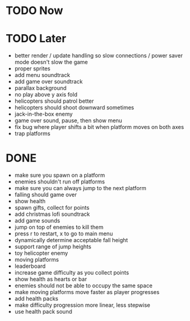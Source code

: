 # TODO Now

# TODO Later
- better render / update handling so slow connections / power saver mode doesn't slow the game
- proper sprites
- add menu soundtrack
- add game over soundtrack
- parallax background
- no play above y axis fold
- helicopters should patrol better
- helicopters should shoot downward sometimes
- jack-in-the-box enemy
- game over sound, pause, then show menu
- fix bug where player shifts a bit when platform moves on both axes
- trap platforms

# DONE
- make sure you spawn on a platform
- enemies shouldn't run off platforms
- make sure you can always jump to the next platform
- falling should game over
- show health
- spawn gifts, collect for points
- add christmas lofi soundtrack
- add game sounds
- jump on top of enemies to kill them
- press r to restart, x to go to main menu
- dynamically determine acceptable fall height
- support range of jump heights
- toy helicopter enemy
- moving platforms
- leaderboard
- increase game difficulty as you collect points
- show health as hearts or bar
- enemies should not be able to occupy the same space
- make moving platforms move faster as player progresses
- add health packs
- make difficulty progression more linear, less stepwise
- use health pack sound
